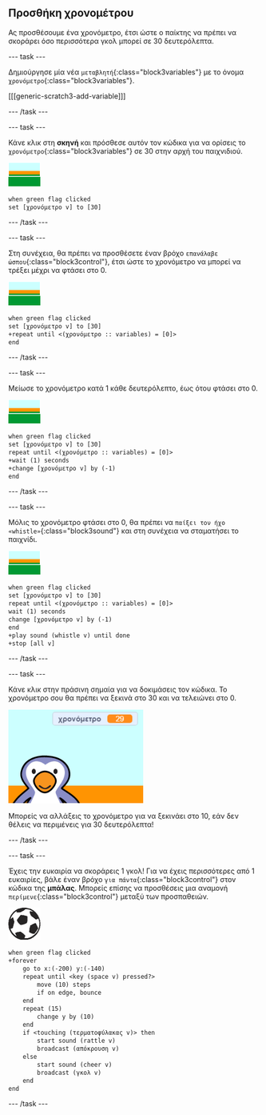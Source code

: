 ## Προσθήκη χρονομέτρου

Ας προσθέσουμε ένα χρονόμετρο, έτσι ώστε ο παίκτης να πρέπει να σκοράρει όσο περισσότερα γκολ μπορεί σε 30 δευτερόλεπτα.

--- task ---

Δημιούργησε μία νέα `μεταβλητή`{:class="block3variables"} με το όνομα `χρονόμετρο`{:class="block3variables"}.

[[[generic-scratch3-add-variable]]]

--- /task ---

--- task ---

Κάνε κλικ στη __σκηνή__ και πρόσθεσε αυτόν τον κώδικα για να ορίσεις το `χρονόμετρο`{:class="block3variables"} σε 30 στην αρχή του παιχνιδιού.

![χαρακτήρας σκηνικού](images/stage-sprite.png)

```blocks3
when green flag clicked
set [χρονόμετρο v] to [30]
```

--- /task ---

--- task ---

Στη συνέχεια, θα πρέπει να προσθέσετε έναν βρόχο `επανάλαβε ώσπου`{:class="block3control"}, έτσι ώστε το χρονόμετρο να μπορεί να τρέξει μέχρι να φτάσει στο 0.

![χαρακτήρας σκηνικού](images/stage-sprite.png)

```blocks3
when green flag clicked
set [χρονόμετρο v] to [30]
+repeat until <(χρονόμετρο :: variables) = [0]>
end
```

--- /task ---

--- task ---

Μείωσε το χρονόμετρο κατά 1 κάθε δευτερόλεπτο, έως ότου φτάσει στο 0.

![χαρακτήρας σκηνικού](images/stage-sprite.png)

```blocks3
when green flag clicked
set [χρονόμετρο v] to [30]
repeat until <(χρονόμετρο :: variables) = [0]>
+wait (1) seconds
+change [χρονόμετρο v] by (-1)
end
```

--- /task ---

--- task ---

Μόλις το χρονόμετρο φτάσει στο 0, θα πρέπει να `παίξει τον ήχο «whistle»`{:class="block3sound"} και στη συνέχεια να σταματήσει το παιχνίδι.

![χαρακτήρας σκηνικού](images/stage-sprite.png)

```blocks3
when green flag clicked
set [χρονόμετρο v] to [30]
repeat until <(χρονόμετρο :: variables) = [0]>
wait (1) seconds
change [χρονόμετρο v] by (-1)
end
+play sound (whistle v) until done
+stop [all v]
```

--- /task ---

--- task ---

Κάνε κλικ στην πράσινη σημαία για να δοκιμάσεις τον κώδικα. Το χρονόμετρο σου θα πρέπει να ξεκινά στο 30 και να τελειώνει στο 0.

![screenshot](images/goalie-timer-test.png)

Μπορείς να αλλάξεις το χρονόμετρο για να ξεκινάει στο 10, εάν δεν θέλεις να περιμένεις για 30 δευτερόλεπτα!

--- /task ---

--- task ---

Έχεις την ευκαιρία να σκοράρεις 1 γκολ! Για να έχεις περισσότερες από 1 ευκαιρίες, βάλε έναν βρόχο `για πάντα`{:class="block3control"} στον κώδικα της __μπάλας__. Μπορείς επίσης να προσθέσεις μια αναμονή `περίμενε`{:class="block3control"} μεταξύ των προσπαθειών.

![αντικείμενο μπάλας](images/football-sprite.png)

```blocks3
when green flag clicked
+forever
    go to x:(-200) y:(-140)
    repeat until <key (space v) pressed?>
        move (10) steps
        if on edge, bounce
    end
    repeat (15)
        change y by (10)
    end
    if <touching (τερματοφύλακας v)> then
        start sound (rattle v)
        broadcast (απόκρουση v)
    else
        start sound (cheer v)
        broadcast (γκολ v)
    end
end
```

--- /task ---

